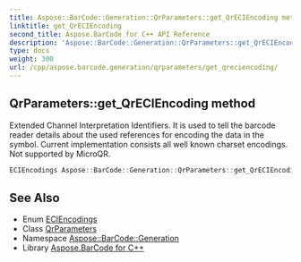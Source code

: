 ```yaml
---
title: Aspose::BarCode::Generation::QrParameters::get_QrECIEncoding method
linktitle: get_QrECIEncoding
second_title: Aspose.BarCode for C++ API Reference
description: 'Aspose::BarCode::Generation::QrParameters::get_QrECIEncoding method. Extended Channel Interpretation Identifiers. It is used to tell the barcode reader details about the used references for encoding the data in the symbol. Current implementation consists all well known charset encodings. Not supported by MicroQR in C++.'
type: docs
weight: 300
url: /cpp/aspose.barcode.generation/qrparameters/get_qreciencoding/
---
```

## QrParameters::get_QrECIEncoding method


Extended Channel Interpretation Identifiers. It is used to tell the barcode reader details about the used references for encoding the data in the symbol. Current implementation consists all well known charset encodings. Not supported by MicroQR.

```cpp
ECIEncodings Aspose::BarCode::Generation::QrParameters::get_QrECIEncoding() const
```

## See Also

* Enum [ECIEncodings](../../eciencodings/)
* Class [QrParameters](../)
* Namespace [Aspose::BarCode::Generation](../../)
* Library [Aspose.BarCode for C++](../../../)
